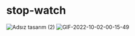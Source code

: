 # stop-watch
![Adsız tasarım (2)](https://user-images.githubusercontent.com/103332831/193429331-c42b13d4-c429-4799-97c7-6c83f0f76e17.gif)
![GIF-2022-10-02-00-15-49](https://user-images.githubusercontent.com/103332831/193429332-e1f45f36-7598-4e26-8f4a-ad45fbbd51fd.gif)
